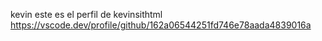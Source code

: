 kevin este es el perfil de kevinsithtml https://vscode.dev/profile/github/162a06544251fd746e78aada4839016a

